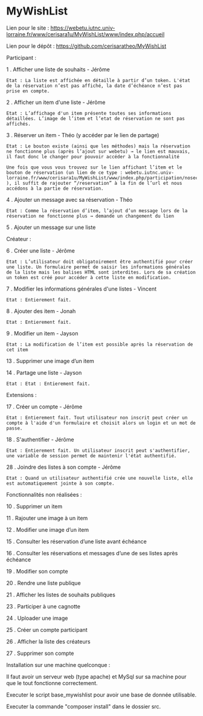 # MyWishList
Lien pour le site :
https://webetu.iutnc.univ-lorraine.fr/www/cerisara1u/MyWishList/www/index.php/accueil

Lien pour le dépôt :
https://github.com/cerisaratheo/MyWishList


Participant :

1 . Afficher une liste de souhaits - Jérôme

	Etat : La liste est affichée en détaille à partir d’un token. L'état de la réservation n’est pas affiché, la date d’échéance n’est pas prise en compte.


2 . Afficher un item d'une liste - Jérôme

	Etat : L’affichage d'un item présente toutes ses informations détaillées. L’image de l’item et l’etat de réservation ne sont pas affichés.
	
	
3 . Réserver un item - Théo (y accéder par le lien de partage)

	Etat : Le bouton existe (ainsi que les méthodes) mais la réservation ne fonctionne plus (après l’ajout sur webetu) → le lien est mauvais, il faut donc le changer pour pouvoir accéder à la fonctionnalité
	
	Une fois que vous vous trouvez sur le lien affichant l’item et le bouton de réservation (un lien de ce type : webetu.iutnc.univ-lorraine.fr/www/cerisara1u/MyWishList/www/index.php/participation/nosecure1/23 ), il suffit de rajouter “/reservation” à la fin de l’url et nous accédons à la partie de réservation.


4 . Ajouter un message avec sa réservation - Théo

	Etat : Comme la réservation d’item, l’ajout d’un message lors de la réservation ne fonctionne plus → demande un changement du lien


5 . Ajouter un message sur une liste


Créateur :

6 . Créer une liste - Jérôme

	Etat : L’utilisateur doit obligatoirement être authentifié pour créer une liste. Un formulaire permet de saisir les informations générales de la liste mais les balises HTML sont interdites. Lors de sa création un token est créé pour accéder à cette liste en modification.
	

7 . Modifier les informations générales d'une listes - Vincent

	Etat : Entierement fait.
	
	
8 . Ajouter des item - Jonah

	Etat : Entierement fait.
	
	
9 . Modifier un item - Jayson

	Etat : La modification de l’item est possible après la réservation de cet item
	

13 . Supprimer une image d’un item

14 . Partage une liste - Jayson

	Etat : Etat : Entierement fait.



Extensions :

17 . Créer un compte - Jérôme

	Etat : Entierement fait. Tout utilisateur non inscrit peut créer un compte à l'aide d'un formulaire et choisit alors un login et un mot de passe.
	
	
18 . S'authentifier - Jérôme

	Etat : Entierement fait. Un utilisateur inscrit peut s'authentifier, une variable de session permet de maintenir l'état authentifié.
	

28 . Joindre des listes à son compte - Jérôme

	Etat : Quand un utilisateur authentifié crée une nouvelle liste, elle est automatiquement jointe à son compte.


Fonctionnalités non réalisées : 

10 . Supprimer un item

11 . Rajouter une image à un item

12 . Modifier une image d’un item

15 . Consulter les réservation d’une liste avant échéance

16 . Consulter les réservations et messages d’une de ses listes après échéance

19 . Modifier son compte

20 . Rendre une liste publique

21 . Afficher les listes de souhaits publiques

23 . Participer à une cagnotte

24 . Uploader une image

25 . Créer un compte participant

26 . Afficher la liste des créateurs

27 . Supprimer son compte





Installation sur une machine quelconque :

Il faut avoir un serveur web (type apache) et MySql sur sa machine pour que le tout fonctionne correctement.

Executer le script base_mywishlist pour avoir une base de donnée utilisable.

Executer la commande "composer install" dans le dossier src.
